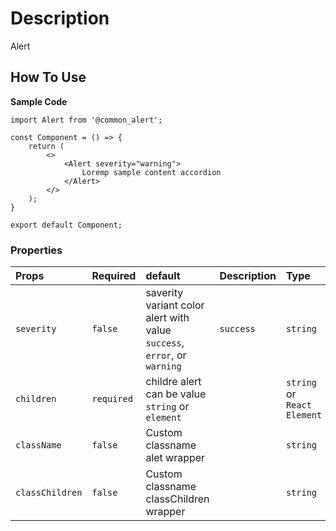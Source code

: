 # Description

Alert

## How To Use

**Sample Code**
```node
import Alert from '@common_alert';

const Component = () => {
    return (
        <>
            <Alert severity="warning">
                Loremp sample content accordion
            </Alert>
        </>
    );
}

export default Component;
```

### Properties
| Props       | Required | default | Description | Type |
| :---        | :---     |:---- | :---        |:---  |
| `severity`    | `false` | saverity variant color alert with value `success`, `error`, or `warning` | `success` | `string` |
| `children` | `required` | childre alert can be value `string` or `element` | | `string` or `React Element`|
| `className` | `false` | Custom classname alet wrapper |  | `string`|
| `classChildren` | `false` | Custom classname classChildren wrapper |  | `string`|